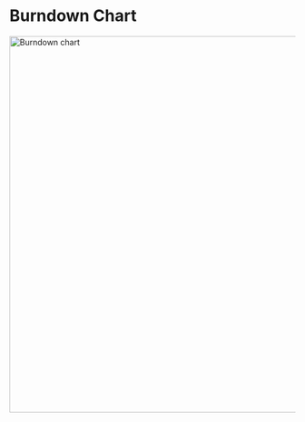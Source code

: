 # Burndown Chart

<img width="662" alt="Burndown chart" src="https://github.com/DestinysChildSthe/CMPG-323---38742799/assets/112766697/3cf163a3-102c-455b-86ac-d13d6b955dd3">
